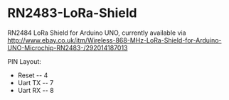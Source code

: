 # RN2483-LoRa-Shield
RN2484 LoRa Shield for Arduino UNO, currently available via <http://www.ebay.co.uk/itm/Wireless-868-MHz-LoRa-Shield-for-Arduino-UNO-Microchip-RN2483-/292014187013>

PIN Layout:
 * Reset -- 4
 * Uart TX -- 7
 * Uart RX -- 8
